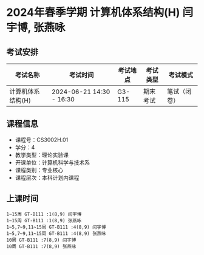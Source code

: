 # 2024年春季学期 计算机体系结构(H) 闫宇博, 张燕咏




## 考试安排

| 考试名称 | 考试时间 | 考试地点 | 考试类型 | 考试模式 |
| -------- | -------- | -------- | -------- | -------- |
| 计算机体系结构(H) | 2024-06-21 14:30 - 16:30 | G3-115 | 期末考试 | 笔试（闭卷） |





## 课程信息

- 课程号：CS3002H.01
- 学分：4
- 教学类型：理论实验课
- 开课单位：计算机科学与技术系
- 课程类别：专业核心
- 课程层次：本科计划内课程

## 上课时间

```
1~15周 GT-B111 :1(8,9) 闫宇博
1~15周 GT-B111 :1(8,9) 张燕咏
1~5,7~9,11~15周 GT-B111 :4(8,9) 闫宇博
1~5,7~9,11~15周 GT-B111 :4(8,9) 张燕咏
10周 GT-B111 :7(8,9) 闫宇博
10周 GT-B111 :7(8,9) 张燕咏
```

